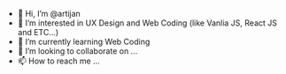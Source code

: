 - 👋 Hi, I’m @artijan
- 👀 I’m interested in UX Design and Web Coding (like Vanlia JS, React JS and ETC...)
- 🌱 I’m currently learning Web Coding
- 💞️ I’m looking to collaborate on ...
- 📫 How to reach me ...

<!---
artijan/artijan is a ✨ special ✨ repository because its `README.md` (this file) appears on your GitHub profile.
You can click the Preview link to take a look at your changes.
--->
